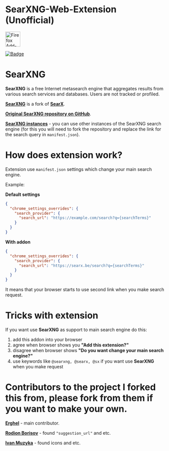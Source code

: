 # SearXNG-Web-Extension (Unofficial)
[<img src="./firefox-add-ons.png" title="Firefox Add-ons" width="auto" height="47" />](https://addons.mozilla.org/en-US/firefox/addon/searxng-search) <p><a href=""><img src="https://img.shields.io/amo/users/searxng-search?style=flat-square" alt="Badge" /></a></p>

# SearXNG

**SearXNG** is a free Internet metasearch engine that aggregates results from various search services and databases. Users are not tracked or profiled.

[**SearXNG**](https://github.com/searxng/searxng) is a fork of [**SearX**](https://github.com/searx/searx).

[**Original SearXNG repository on GitHub**](https://github.com/searxng/searxng).

[**SearXNG instances**](https://search.canine.tools) - you can use other instances of the SearXNG search engine (for this you will need to fork the repository and replace the link for the search query in `manifest.json`).

# How does extension work?
Extension use `manifest.json` settings which change your main search engine.

Example:

**Default settings**
```json
{
  "chrome_settings_overrides": {
    "search_provider": {
      "search_url": "https://example.com/search?q={searchTerms}"
    }
  }
}
```

**With addon**
```json
{
  "chrome_settings_overrides": {
    "search_provider": {
      "search_url": "https://searx.be/search?q={searchTerms}"
    }
  }
}
```

It means that your browser starts to use second link when you make search request.

# Tricks with extension
If you want use **SearXNG** as support to main search engine do this:
1. add this addon into your browser
2. agree when browser shows you **"Add this extension?"**
3. disagree when browser shows **"Do you want change your main search engine?"**
4. use keywords like `@searxng, @searx, @sx` if you want use **SearXNG** when you make request

# Contributors to the project I forked this from, please fork from them if you want to make your own.
[**Erghel**](https://github.com/Erghel) - main contributor.

[**Rodion Borisov**](https://github.com/vintprox) - found `"suggestion_url"` and etc.  

[**Ivan Muzyka**](https://github.com/SeryiBaran) - found icons and etc.
